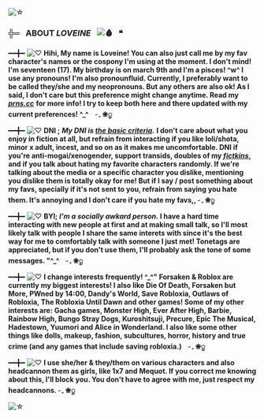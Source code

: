 ![☆](https://files.catbox.moe/nrfu2h.png)
###  ╬═⠀ABOUT *LOVEINE*⠀![🩸](https://files.catbox.moe/qupc0s.gif)⠀❝

━━╋━ ![♡](https://files.catbox.moe/9mermf.gif) **Hihi, My name is Loveine! You can also just call me by my fav character's names or the cospony I'm using at the moment. I don't mind! I'm seventeen (17). My birthday is on march 9th and I'm a pisces! ^w^ I use any pronouns! I'm also pronounfluid. Currently, I preferably want to be called they/she and my neopronouns. But any others are also ok! As I said, I don't care but this preference might change anytime. Read my** ***[prns.cc](https://pronouns.cc/@LYSVEINE)*** **for more info! I try to keep both here and there updated with my current preferences! ^_^ㅤ𝆤 𓈒 ❀ᮬ**

━━╋━ ![♡](https://files.catbox.moe/yxvrs8.gif) **DNI ;** ***My DNI is [the basic criteria](https://dni-criteria.carrd.co/).*** **I don't care about what you enjoy in fiction at all, but refrain from interacting if you like loli/shota, minor x adult, incest, and so on as it makes me uncomfortable. DNI if you're anti-mogai/xenogender, support transids, doubles of my [*fictkins*](https://rentry.co/LOVE-SOURCE), and if you talk about hating my favorite characters randomly. If we're talking about the media or a specific character you dislike, mentioning you dislike them is totally okay for me! But if I say / post something about my favs, specially if it's not sent to you, refrain from saying you hate them. It's annoying and I don't care if you hate my favs,, 𝆤 𓈒 ❀ᮬ**

━━╋━ ![♡](https://files.catbox.moe/9mermf.gif) **BYI; *I'm a socially awkard person.* I have a hard time interacting with new people at first and at making small talk, so I'll most likely talk with people I share the same interets with since it's the best way for me to comfortably talk with someone I just met! Tonetags are appreciated, but if you don't use them, I'll probably ask the tone of some messages. "^_^ㅤ𝆤 𓈒 ❀ᮬ**

━━╋━ ![♡](https://files.catbox.moe/yxvrs8.gif) **I change interests frequently! ^_^" Forsaken & Roblox are currently my biggest interests! I also like Die Of Death, Forsaken but More, PWned by 14:00, Dandy's World, Save Robloxia, Outlaws of Robloxia, The Robloxia Until Dawn and other games! Some of my other interests are: Gacha games, Monster High, Ever After High, Barbie, Rainbow High, Bungo Stray Dogs, Kuroshitsuji, Precure, Epic The Musical, Hadestown, Yuumori and Alice in Wonderland. I also like some other things like dolls, makeup, fashion, subcultures, horror, history and true crime (and any games that include saving robloxia.)ㅤ𝆤 𓈒 ❀ᮬ**

━━╋━ ![♡](https://files.catbox.moe/9mermf.gif) **I use she/her & they/them on various characters and also headcannon them as girls, like 1x7 and Mequot. If you correct me knowing about this, I'll block you. You don't have to agree with me, just respect my headcannons. 𝆤 𓈒 ❀ᮬ**

![☆](https://files.catbox.moe/34gbuv.png)

